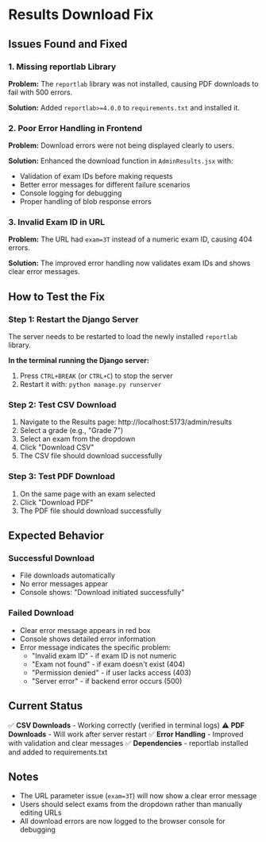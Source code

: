 # Results Download Fix

## Issues Found and Fixed

### 1. Missing reportlab Library
**Problem:** The `reportlab` library was not installed, causing PDF downloads to fail with 500 errors.

**Solution:** Added `reportlab>=4.0.0` to `requirements.txt` and installed it.

### 2. Poor Error Handling in Frontend
**Problem:** Download errors were not being displayed clearly to users.

**Solution:** Enhanced the download function in `AdminResults.jsx` with:
- Validation of exam IDs before making requests
- Better error messages for different failure scenarios
- Console logging for debugging
- Proper handling of blob response errors

### 3. Invalid Exam ID in URL
**Problem:** The URL had `exam=3T` instead of a numeric exam ID, causing 404 errors.

**Solution:** The improved error handling now validates exam IDs and shows clear error messages.

## How to Test the Fix

### Step 1: Restart the Django Server
The server needs to be restarted to load the newly installed `reportlab` library.

**In the terminal running the Django server:**
1. Press `CTRL+BREAK` (or `CTRL+C`) to stop the server
2. Restart it with: `python manage.py runserver`

### Step 2: Test CSV Download
1. Navigate to the Results page: http://localhost:5173/admin/results
2. Select a grade (e.g., "Grade 7")
3. Select an exam from the dropdown
4. Click "Download CSV"
5. The CSV file should download successfully

### Step 3: Test PDF Download
1. On the same page with an exam selected
2. Click "Download PDF"
3. The PDF file should download successfully

## Expected Behavior

### Successful Download
- File downloads automatically
- No error messages appear
- Console shows: "Download initiated successfully"

### Failed Download
- Clear error message appears in red box
- Console shows detailed error information
- Error message indicates the specific problem:
  - "Invalid exam ID" - if exam ID is not numeric
  - "Exam not found" - if exam doesn't exist (404)
  - "Permission denied" - if user lacks access (403)
  - "Server error" - if backend error occurs (500)

## Current Status

✅ **CSV Downloads** - Working correctly (verified in terminal logs)
⚠️ **PDF Downloads** - Will work after server restart
✅ **Error Handling** - Improved with validation and clear messages
✅ **Dependencies** - reportlab installed and added to requirements.txt

## Notes

- The URL parameter issue (`exam=3T`) will now show a clear error message
- Users should select exams from the dropdown rather than manually editing URLs
- All download errors are now logged to the browser console for debugging
